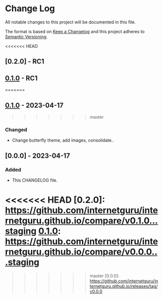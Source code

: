 # Change Log
All notable changes to this project will be documented in this file.

The format is based on [Keep a Changelog](http://keepachangelog.com/)
and this project adheres to [Semantic Versioning](http://semver.org/).

<<<<<<< HEAD
## [0.2.0] - RC1

## [0.1.0] - RC1
=======
## [0.1.0] - 2023-04-17
>>>>>>> master

### Changed

 - Change butterfly theme, add images, consolidate..

## [0.0.0] - 2023-04-17

### Added

 - This CHANGELOG file.

<<<<<<< HEAD
[0.2.0]: https://github.com/internetguru/internetguru.github.io/compare/v0.1.0...staging
[0.1.0]: https://github.com/internetguru/internetguru.github.io/compare/v0.0.0...staging
=======
[0.1.0]: https://github.com/internetguru/internetguru.github.io/compare/v0.0.0...v0.1.0
>>>>>>> master
[0.0.0]: https://github.com/internetguru/internetguru.github.io/releases/tag/v0.0.0
